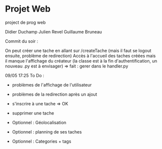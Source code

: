 Projet Web
======

project de prog web

Didier Duchamp
Julien Revel
Guillaume Bruneau

Commit du soir :

On peut créer une tache en allant sur /createTache (mais il faut se logout ensuite, problème de redirection)
Accès à l'accueil des taches créées mais il manque l'affichage du créateur (la classe est à la fin d'authentification, un nouveau .py est à envisager)
=> fait : gerer dans le handler.py

09/05 17:25
To Do :

- problèmes de l'affichage de l'utilisateur
- problèmes de la redirection après un ajout
- s'inscrire à une tache => OK
- supprimer une tache

- Optionnel : Géolocalisation
- Optionnel : planning de ses taches
- Optionnel : Categories + tags
